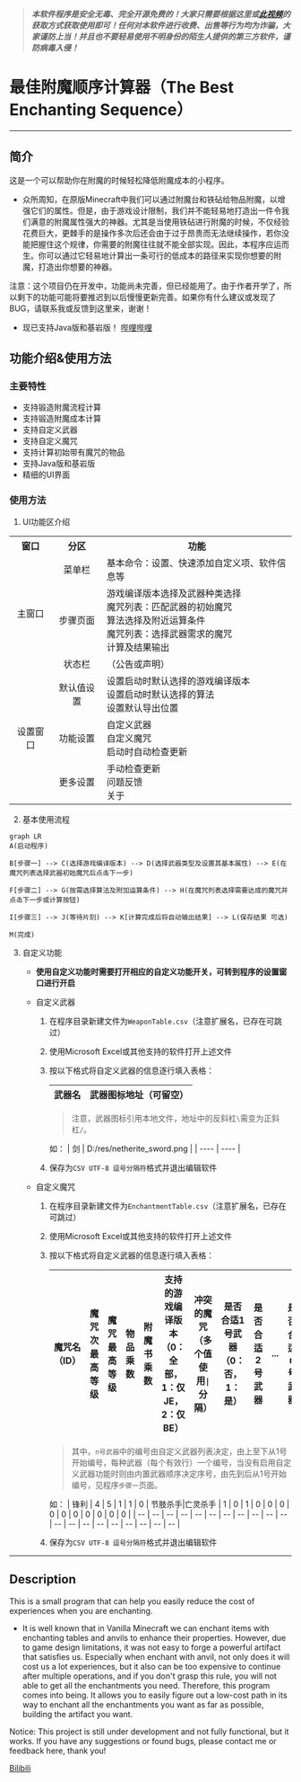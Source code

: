 >***本软件程序是安全无毒、完全开源免费的！大家只需要根据这里或[此视频](https://www.bilibili.com/video/BV11T4y1D7c2)的获取方式获取使用即可！任何对本软件进行收费、出售等行为均为诈骗，大家谨防上当！并且也不要轻易使用不明身份的陌生人提供的第三方软件，谨防病毒入侵！***
 
# 最佳附魔顺序计算器（The Best Enchanting Sequence）
---
## 简介
这是一个可以帮助你在附魔的时候轻松降低附魔成本的小程序。

+ 众所周知，在原版Minecraft中我们可以通过附魔台和铁砧给物品附魔，以增强它们的属性。但是，由于游戏设计限制，我们并不能轻易地打造出一件令我们满意的附魔属性强大的神器。尤其是当使用铁砧进行附魔的时候，不仅经验花费巨大，更棘手的是操作多次后还会由于过于昂贵而无法继续操作，若你没能把握住这个规律，你需要的附魔往往就不能全部实现。因此，本程序应运而生。你可以通过它轻易地计算出一条可行的低成本的路径来实现你想要的附魔，打造出你想要的神器。

注意：这个项目仍在开发中，功能尚未完善，但已经能用了。由于作者开学了，所以剩下的功能可能将要推迟到以后慢慢更新完善。如果你有什么建议或发现了BUG，请联系我或反馈到这里来，谢谢！

+ 现已支持Java版和基岩版！
[哔哩哔哩](https://www.bilibili.com/video/BV11T4y1D7c2)


## 功能介绍&使用方法

### 主要特性

+ 支持锻造附魔流程计算
+ 支持锻造附魔成本计算
+ 支持自定义武器
+ 支持自定义魔咒
+ 支持计算初始带有魔咒的物品
+ 支持Java版和基岩版
+ 精细的UI界面

### 使用方法

1. UI功能区介绍

<table>
 <tr>
  <th>窗口</th>
  <th>分区</th>
  <th>功能</th>
 </tr>
 <tr>
  <td rowspan="3" align="center">主窗口</td>
  <td align="center">菜单栏</td>
  <td>基本命令：设置、快速添加自定义项、软件信息等</td>
 </tr>
 <tr>
  <td align="center">步骤页面</td>
  <td>游戏编译版本选择及武器种类选择<br>魔咒列表：匹配武器的初始魔咒<br>算法选择及附近运算条件<br>魔咒列表：选择武器需求的魔咒<br>计算及结果输出</td>
 </tr>
 <tr>
  <td align="center">状态栏</td>
  <td>（公告或声明）</td>
 </tr>
 <tr>
  <td rowspan="3" align="center">设置窗口</td>
  <td align="center">默认值设置</td>
  <td>设置启动时默认选择的游戏编译版本<br>设置启动时默认选择的算法<br>设置默认导出位置</td>
 </tr>
 <tr>
  <td align="center">功能设置</td>
  <td>自定义武器<br>自定义魔咒<br>启动时自动检查更新</td>
 </tr>
 <tr>
  <td align="center">更多设置</td>
  <td>手动检查更新<br>问题反馈<br>关于</td>
 </tr>
</table>

2. 基本使用流程

```mermaid
graph LR
A(启动程序)

B[步骤一] --> C(选择游戏编译版本) --> D(选择武器类型及设置其基本属性) --> E(在魔咒列表选择武器初始魔咒后点击下一步) 

F[步骤二] --> G(按需选择算法及附加运算条件) --> H(在魔咒列表选择需要达成的魔咒并点击下一步或计算按钮) 

I[步骤三] --> J(等待片刻) --> K[计算完成后将自动输出结果] --> L(保存结果 可选)

M(完成)
```

3. 自定义功能
   + **使用自定义功能时需要打开相应的自定义功能开关，可转到程序的设置窗口进行开启**
   + 自定义武器

     1. 在程序目录新建文件为`WeaponTable.csv`（注意扩展名，已存在可跳过）
     2. 使用Microsoft Excel或其他支持的软件打开上述文件
     3. 按以下格式将自定义武器的信息逐行填入表格：
    
        | 武器名	| 武器图标地址（可留空） |
        | ---- | ---- |
        
        > 注意，武器图标引用本地文件，地址中的反斜杠`\`需变为正斜杠`/`。
       
        如：
        | 剑	| D:/res/netherite_sword.png |
        | ---- | ---- |
     4. 保存为`CSV UTF-8 逗号分隔符`格式并退出编辑软件

   + 自定义魔咒

     1. 在程序目录新建文件为`EnchantmentTable.csv`（注意扩展名，已存在可跳过）
     2. 使用Microsoft Excel或其他支持的软件打开上述文件
     3. 按以下格式将自定义武器的信息逐行填入表格：
    
        | 魔咒名（ID）	| 魔咒次最高等级 | 魔咒最高等级 | 物品乘数 | 附魔书乘数 | 支持的游戏编译版本（0：全部，1：仅JE，2：仅BE） | 冲突的魔咒（多个值使用`\|`分隔） | 是否合适1号武器（0：否，1：是） | 是否合适2号武器 | ... | 是否合适n号武器 |
        | ---- | ---- | ---- | ---- | ---- | ---- | ---- | ---- | ---- | ---- | ---- |
       
        > 其中，`n号武器`中的编号由自定义武器列表决定，由上至下从1号开始编号，每种武器（每个有效行）一个编号，当没有启用自定义武器功能时则由内置武器顺序决定序号，由先到后从1号开始编号，见程序`步骤一`页面。

        如：
        | 锋利 |	4	| 5 |	1 |	1 |	0 |	节肢杀手\|亡灵杀手 |	1 |	0 |	1 |	0 |	0 |	0 |	0 |	0 |	0 |	0 |	0 |	0 |	0 |
        | -- | -- | -- | -- | -- | -- | -- | -- | -- | -- | -- | -- | -- | -- | -- | -- | -- | -- | -- | -- |
     4. 保存为`CSV UTF-8 逗号分隔符`格式并退出编辑软件

---

## Description
This is a small program that can help you easily reduce the cost of experiences when you are enchanting.
+ It is well known that in Vanilla Minecraft we can enchant items with enchanting tables and anvils to enhance their properties. However, due to game design limitations, it was not easy to forge a powerful artifact that satisfies us. Especially when enchant with anvil, not only does it will cost us a lot experiences, but it also can be too expensive to continue after multiple operations, and if you don't grasp this rule, you will not able to get all the enchantments you need. Therefore, this program comes into being. It allows you to easily figure out a low-cost path in its way to enchant all the enchantments you want as far as possible, building the artifact you want.

Notice: This project is still under development and not fully functional, but it works. If you have any suggestions or found bugs, please contact me or feedback here, thank you!

[Bilibili](https://www.bilibili.com/video/BV11T4y1D7c2)
